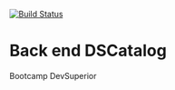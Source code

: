 [![Build Status](https://travis-ci.org/lucasbof/dscatalog-bootcamp-devsuperior.svg?branch=main)](https://travis-ci.org/lucasbof/dscatalog-bootcamp-devsuperior)

# Back end DSCatalog

Bootcamp DevSuperior